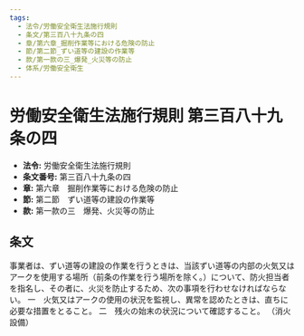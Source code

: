```yaml
---
tags:
  - 法令/労働安全衛生法施行規則
  - 条文/第三百八十九条の四
  - 章/第六章_掘削作業等における危険の防止
  - 節/第二節_ずい道等の建設の作業等
  - 款/第一款の三_爆発_火災等の防止
  - 体系/労働安全衛生
---
```

# 労働安全衛生法施行規則 第三百八十九条の四

- **法令:** 労働安全衛生法施行規則
- **条文番号:** 第三百八十九条の四
- **章:** 第六章　掘削作業等における危険の防止
- **節:** 第二節　ずい道等の建設の作業等
- **款:** 第一款の三　爆発、火災等の防止

## 条文
事業者は、ずい道等の建設の作業を行うときは、当該ずい道等の内部の火気又はアークを使用する場所（前条の作業を行う場所を除く。）について、防火担当者を指名し、その者に、火災を防止するため、次の事項を行わせなければならない。
一　火気又はアークの使用の状況を監視し、異常を認めたときは、直ちに必要な措置をとること。
二　残火の始末の状況について確認すること。
（消火設備）


